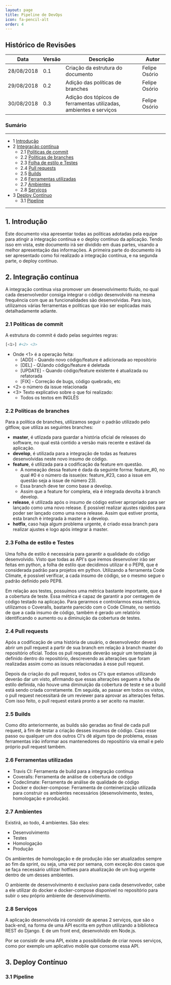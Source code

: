 ```yaml
---
layout: page 	
title: Pipeline de DevOps
icon: fa-pencil-alt
order: 4
---
```


## Histórico de Revisões

|Data|Versão|Descrição|Autor|
| --- | --- | --- | --- |
|28/08/2018|0.1|Criação da estrutura do documento|Felipe Osório|
|29/08/2018|0.2|Adição das políticas de branches|Felipe Osório|
|30/08/2018|0.3|Adição dos tópicos de ferramentas utilizadas, ambientes e serviços|Felipe Osório|

### Sumário
---

* 1  [Introdução](#1-introdução)
* 2  [Integração contínua](#2-integração-contínua)
    * 2.1 [Políticas de commit](#21-políticas-de-commit)
	* 2.2 [Políticas de branches](#22-políticas-de-branches)
	* 2.3 [Folha de estilo e Testes](#23-folha-de-estilo-e-testes)
	* 2.4 [Pull requests](#24-pull-requests)
	* 2.5 [Builds](#25-builds)
    * 2.6 [Ferramentas utilizadas](#26-ferramentas-utilizadas)
    * 2.7 [Ambientes](#27-ambientes)
    * 2.8 [Serviços](#28-serviços)
* 3  [Deploy Contínuo](#3-deploy-contínuo)
	* 3.1  [Pipeline](#31-pipeline)


---
## 1. Introdução

Este documento visa apresentar todas as políticas adotadas pela equipe para atingir a integração contínua e o deploy contínuo da aplicação. Tendo isso em vista, este documento irá ser dividido em duas partes, visando a melhor apresentação das informações. A primeira parte do documento irá ser apresentado como foi realizado a integração contínua, e na segunda parte, o deploy contínuo.

## 2. Integração contínua

A integração contínua visa promover um desenvolvimento fluído, no qual cada desenvolvedor consiga integrar o código desenvolvido na mesma frequência com que as funcionalidades são desenvolvidas. Para isso, utilizamos várias ferramentas e políticas que irão ser explicadas mais detalhadamente adiante.

### 2.1 Políticas de commit
A estrutura do commit é dado pelas seguintes regras:
```bash
[<1>] #<2> <3>
```
* Onde <1> é a operação feita:
  * [ADD] - Quando novo código/feature é adicionada ao repositório
  * [DEL] - QUando código/feature é deletada
  * [UPDATE] - Quando código/feature existente é atualizada ou refatorada
  * [FIX] - Correção de bugs, código quebrado, etc
* <2> o número da issue relacionada
* <3> Texto explicativo sobre o que foi realizado:
  * Todos os textos em INGLÊS

### 2.2 Políticas de branches
Para a política de branches, utilizamos seguir o padrão utilizado pelo gitflow, que utiliza as seguintes branches:

* **master**, é utlizada para guardar a história oficial de releases do software, no qual está contido a versão mais recente e estável da aplicação.
* **develop**, é utilizada para a integração de todas as features desenvolvidas neste novo insumo de código.
* **feature**, é utilizada para a codificação da feature em questão. 
   * A nomeação dessa feature é dada da seguinte forma: feature_#0, no qual #0 é o número da issue(ex: feature_#23, caso a issue em questão seja a issue de número 23). 
   * Essa branch deve ter como base a develop.
   * Assim que a feature for completa, ela é integrada devolta à branch develop.
* **release**, é utilizada após o insumo de código estiver apropriado para ser lançado como uma novo release. É possível realizar ajustes rápidos para poder ser lançado como uma nova release. Assim que estiver pronta, esta branch è integrada à master e à develop.
* **hotfix**, caso haja algum problema urgente, é criado essa branch para realizar ajustes e logo após integrar à master.

### 2.3 Folha de estilo e Testes
Uma folha de estilo é necessária para garantir a qualidade do código desenvolvido. Visto que todas as API's que iremos desenvolver irão ser feitas em python, a folha de estilo que decidimos utilizar é o PEP8, que é considerada padrão para projetos em python. Utilizando a ferramenta Code Climate, é possível verificar, a cada insumo de código, se o mesmo segue o padrão definido pelo PEP8.

Em relação aos testes, possuímos uma métrica bastante importante, que é a cobertura de teste. Essa métrica é capaz de garantir a por centagem de código testado na aplicação. Para gerarmos e controlarmos essa métrica, utilizamos o Coveralls, bastante parecido com o Code Climate, no sentido de que a cada insumo de código, também é gerado um relatório identificando o aumento ou a diminuição da cobertura de testes.

### 2.4 Pull requests
Após a codificação de uma história de usuário, o desenvolvedor deverá abrir um pull request a partir de sua branch em relação à branch master do repositório oficial. Todos os pull requests deverão seguir um template já definido dentro do repositório, descrevendo as alterações que foram realizadas assim como as issues relacionadas à esse pull request. 

Depois da criação do pull request, todos os CI's que estamos utilizando deverão dar um visto, afirmando que essas alterações seguem a folha de estilo definida, não houve uma diminuição da cobertura de teste e se a build está sendo criada corretamente. Em seguida, ao passar em todos os vistos, o pull request necessitará de um reviewer para aprovar as alterações feitas. Com isso feito, o pull request estará pronto a ser aceito na master.

### 2.5 Builds
Como dito anteriormente, as builds são geradas ao final de cada pull request, à fim de testar a criação desses insumos de código. Caso esse passo ou qualquer um dos outros CI's dê algum tipo de problema, essas ferramentas irão informar aos mantenedores do repositório via email e pelo próprio pull request também.

### 2.6 Ferramentas utilizadas

* Travis CI: Ferramenta de build para a integração contínua
* Coveralls: Ferramenta de análise de cobertura de código
* Codeclimate: Ferramenta de análise de qualidade de código
* Docker e docker-compose: Ferramenta de conteinerização utilizada para construir os ambientes necessários (desenvolvimento, testes, homologação e produção).

### 2.7 Ambientes
Existirá, ao todo, 4 ambientes. São eles:
* Desenvolvimento
* Testes
* Homologação
* Produção

Os ambientes de homologação e de produção irão ser atualizados sempre ao fim da sprint, ou seja, uma vez por semana, com exceção dos casos que se faça necessário utilizar hotfixes para atualização de um bug urgente dentro de um desses ambientes.

O ambiente de desenvolvimento é exclusivo para cada desenvolvedor, cabe a ele utilizar do docker e docker-compose disponível no repositório para subir o seu próprio ambiente de desenvolvimento.

### 2.8 Serviços
A aplicação desenvolvida irá consistir de apenas 2 serviços, que são o back-end, na forma de uma API escrita em python utilizando a biblioteca REST do Django. E de um front end, desenvolvido em Node.js.

Por se consistir de uma API, existe a possibilidade de criar novos serviços, como por exemplo um aplicativo mobile que consome essa API.

## 3. Deploy Contínuo

### 3.1 Pipeline
